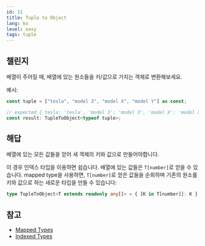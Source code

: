 ```yaml
---
id: 11
title: Tuple to Object
lang: ko
level: easy
tags: tuple
---
```


## 챌린지

배열이 주어질 때, 배열에 있는 원소들을 키/값으로 가지는 객체로 변환해보세요.

예시:

```ts
const tuple = ["tesla", "model 3", "model X", "model Y"] as const;

// expected { tesla: 'tesla', 'model 3': 'model 3', 'model X': 'model X', 'model Y': 'model Y'}
const result: TupleToObject<typeof tuple>;
```

## 해답

배열에 있는 모든 값들을 얻어 새 객체의 키와 값으로 만들어야합니다.

이 경우 인덱스 타입을 이용하면 쉽습니다. 배열에 있는 값들은 `T[number]`로 얻을 수 있습니다.
mapped type을 사용하면, `T[number]`로 얻은 값들을 순회하며 기존의 원소를 키와 값으로 하는 새로운 타입을 만들 수 있습니다:

```ts
type TupleToObject<T extends readonly any[]> = { [K in T[number]]: K };
```

## 참고

- [Mapped Types](https://www.typescriptlang.org/docs/handbook/2/mapped-types.html)
- [Indexed Types](https://www.typescriptlang.org/docs/handbook/2/indexed-access-types.html)
